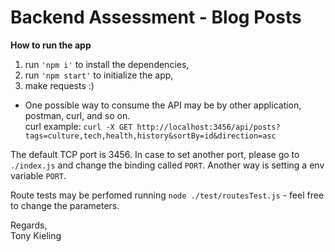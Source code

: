 # Backend Assessment - Blog Posts

**How to run the app**  
1. run `'npm i'` to install the dependencies,
2. run `'npm start'` to initialize the app,
3. make requests :)

* One possible way to consume the API may be by other application, postman, curl, and so on.  
curl example: `curl -X GET http://localhost:3456/api/posts?tags=culture,tech,health,history&sortBy=id&direction=asc`

The default TCP port is 3456. 
In case to set another port, please go to `./index.js` and change the binding called `PORT`. Another way is setting a env variable `PORT`.

Route tests may be perfomed running `node ./test/routesTest.js` - feel free to change the parameters.

Regards,  
Tony Kieling